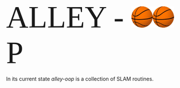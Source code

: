 <!-- title -->
<span style="font-family:Papyrus; font-size:6em;">ALLEY - </span>
<img src="./tests/test_data/bball.jpeg" alt="o" width="58"/><img src="./tests/test_data/bball.jpeg" alt="o" width="58"/>
<span style="font-family:Papyrus; font-size:6em;">P</span>

In its current state *alley-oop* is a collection of SLAM routines.